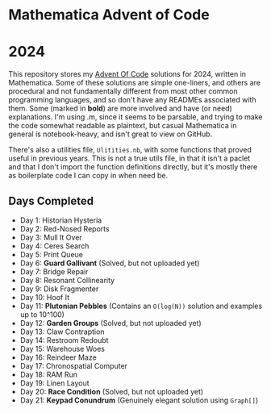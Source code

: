 # Mathematica Advent of Code
# 2024

This repository stores my [Advent Of Code](http://adventofcode.com/2024/) solutions for 2024, written in Mathematica.  Some of these solutions are simple one-liners, and others are procedural and not fundamentally different from most other common programming languages, and so don't have any READMEs associated with them.  Some (marked in **bold**) are more involved and have (or need) explanations.  I'm using .m, since it seems to be parsable, and trying to make the code somewhat readable as plaintext, but casual Mathematica in general is notebook-heavy, and isn't great to view on GitHub.

There's also a utilities file, `Ulitities.nb`, with some functions that proved useful in previous years.  This is not a true utils file, in that it isn't a paclet and that I don't import the function definitions directly, but it's mostly there as boilerplate code I can copy in when need be.

## Days Completed

* Day 1: Historian Hysteria
* Day 2: Red-Nosed Reports
* Day 3: Mull It Over
* Day 4: Ceres Search
* Day 5: Print Queue
* Day 6: **Guard Gallivant** (Solved, but not uploaded yet)
* Day 7: Bridge Repair
* Day 8: Resonant Collinearity
* Day 9: Disk Fragmenter
* Day 10: Hoof It
* Day 11: **Plutonian Pebbles** (Contains an `O(log(N))` solution and examples up to 10^100)
* Day 12: **Garden Groups** (Solved, but not uploaded yet)
* Day 13: Claw Contraption
* Day 14: Restroom Redoubt
* Day 15: Warehouse Woes
* Day 16: Reindeer Maze
* Day 17: Chronospatial Computer
* Day 18: RAM Run
* Day 19: Linen Layout
* Day 20: **Race Condition** (Solved, but not uploaded yet)
* Day 21: **Keypad Conundrum** (Genuinely elegant solution using `Graph[]`)